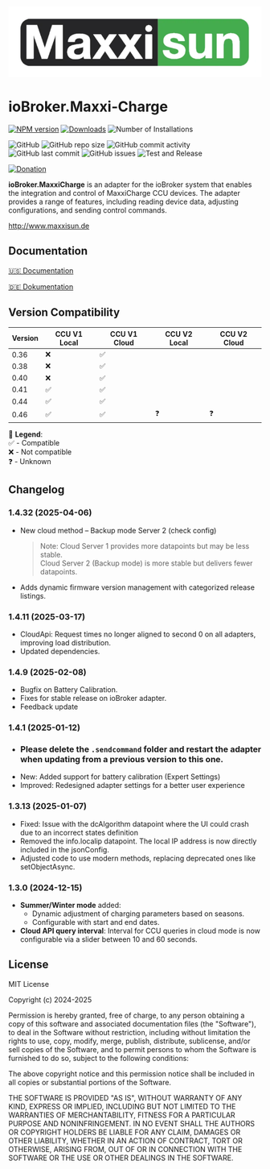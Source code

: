 ![Logo](admin/ms_logo_black_green.webp)

# ioBroker.Maxxi-Charge

[![NPM version](https://img.shields.io/npm/v/iobroker.maxxi-charge.svg)](https://www.npmjs.com/package/iobroker.maxxi-charge)
[![Downloads](https://img.shields.io/npm/dm/iobroker.maxxi-charge.svg)](https://www.npmjs.com/package/iobroker.maxxi-charge)
![Number of Installations](https://iobroker.live/badges/maxxi-charge-installed.svg)

![GitHub](https://img.shields.io/github/license/blabond/iobroker.maxxi-charge?style=flat-square)
![GitHub repo size](https://img.shields.io/github/repo-size/blabond/iobroker.maxxi-charge?logo=github&style=flat-square)
![GitHub commit activity](https://img.shields.io/github/commit-activity/m/blabond/iobroker.maxxi-charge?logo=github&style=flat-square)
![GitHub last commit](https://img.shields.io/github/last-commit/blabond/iobroker.maxxi-charge?logo=github&style=flat-square)
![GitHub issues](https://img.shields.io/github/issues/blabond/iobroker.maxxi-charge?logo=github&style=flat-square)
![Test and Release](https://github.com/blabond/ioBroker.maxxi-charge/actions/workflows/test-and-release.yml/badge.svg)

[![Donation](https://img.shields.io/badge/Paypal-Donate-blue?style=flat)](https://paypal.me/boehrs)

**ioBroker.MaxxiCharge** is an adapter for the ioBroker system that enables the integration and control of MaxxiCharge CCU devices. The adapter provides a range of features, including reading device data, adjusting configurations, and sending control commands.

http://www.maxxisun.de


## Documentation

[🇺🇸 Documentation](https://github.com/blabond/ioBroker.maxxi-charge/blob/main/docs/en/README.md)

[🇩🇪 Dokumentation](https://github.com/blabond/ioBroker.maxxi-charge/blob/main/docs/de/README.md)

## Version Compatibility

| Version | CCU V1 Local | CCU V1 Cloud | CCU V2 Local | CCU V2 Cloud |
|---------|------------|-------------|-------------|--------------|
| 0.36    | ❌          | ✅           |             |              |
| 0.38    | ❌          | ✅           |             |              |
| 0.40    | ❌          | ✅           |             |              |
| 0.41    | ✅          | ✅           |             |              |
| 0.44    | ✅          | ✅           |             |              |
| 0.46    | ✅          | ✅           | ❓           | ❓           |

🔹 **Legend**:  
✅ - Compatible  
❌ - Not compatible  
❓ - Unknown

## Changelog

### 1.4.32 (2025-04-06)
- New cloud method – Backup mode Server 2 (check config)
  > Note: Cloud Server 1 provides more datapoints but may be less stable.  
  > Cloud Server 2 (Backup mode) is more stable but delivers fewer datapoints.
- Adds dynamic firmware version management with categorized release listings.

### 1.4.11 (2025-03-17)
- CloudApi: Request times no longer aligned to second 0 on all adapters, improving load distribution.
- Updated dependencies.

### 1.4.9 (2025-02-08)

- Bugfix on Battery Calibration.
- Fixes for stable release on ioBroker adapter.
- Feedback update

### 1.4.1 (2025-01-12)

- ### Please delete the `.sendcommand` folder and restart the adapter when updating from a previous version to this one.
- New: Added support for battery calibration (Expert Settings)
- Improved: Redesigned adapter settings for a better user experience

### 1.3.13 (2025-01-07)
- Fixed: Issue with the dcAlgorithm datapoint where the UI could crash due to an incorrect states definition
- Removed the info.localip datapoint. The local IP address is now directly included in the jsonConfig.
- Adjusted code to use modern methods, replacing deprecated ones like setObjectAsync.

### 1.3.0 (2024-12-15)
- **Summer/Winter mode** added:
  - Dynamic adjustment of charging parameters based on seasons.
  - Configurable with start and end dates.
- **Cloud API query interval**: Interval for CCU queries in cloud mode is now configurable via a slider between 10 and 60 seconds.

## License
MIT License

Copyright (c) 2024-2025

Permission is hereby granted, free of charge, to any person obtaining a copy
of this software and associated documentation files (the "Software"), to deal
in the Software without restriction, including without limitation the rights
to use, copy, modify, merge, publish, distribute, sublicense, and/or sell
copies of the Software, and to permit persons to whom the Software is
furnished to do so, subject to the following conditions:

The above copyright notice and this permission notice shall be included in all
copies or substantial portions of the Software.

THE SOFTWARE IS PROVIDED "AS IS", WITHOUT WARRANTY OF ANY KIND, EXPRESS OR
IMPLIED, INCLUDING BUT NOT LIMITED TO THE WARRANTIES OF MERCHANTABILITY,
FITNESS FOR A PARTICULAR PURPOSE AND NONINFRINGEMENT. IN NO EVENT SHALL THE
AUTHORS OR COPYRIGHT HOLDERS BE LIABLE FOR ANY CLAIM, DAMAGES OR OTHER
LIABILITY, WHETHER IN AN ACTION OF CONTRACT, TORT OR OTHERWISE, ARISING FROM,
OUT OF OR IN CONNECTION WITH THE SOFTWARE OR THE USE OR OTHER DEALINGS IN THE
SOFTWARE.
